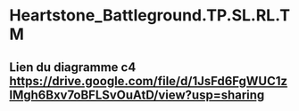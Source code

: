 # Heartstone_Battleground.TP.SL.RL.TM

## Lien du diagramme c4 https://drive.google.com/file/d/1JsFd6FgWUC1zlMgh6Bxv7oBFLSvOuAtD/view?usp=sharing
